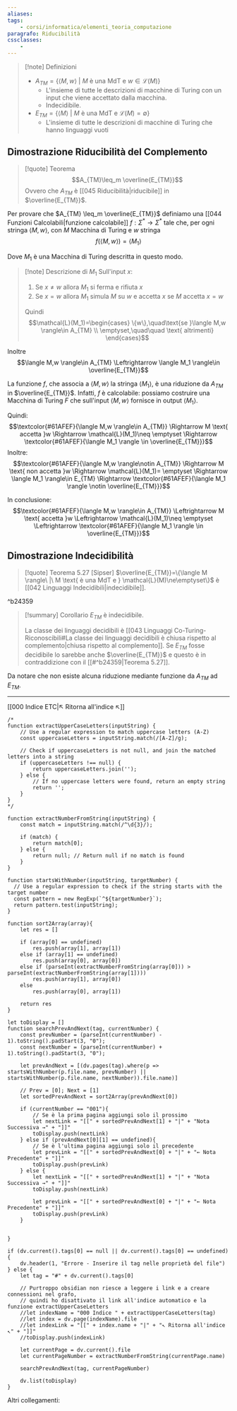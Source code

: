 ```yaml
---
aliases:
tags:
    - corsi/informatica/elementi_teoria_computazione
paragrafo: Riducibilità
cssclasses:
    - 
---
```


> [!note] Definizioni
>
> -   $A_{TM}=\{\langle M,w \rangle\ |\ M \text{ è una MdT e } w\in \mathcal{L}(M)\}$
>     -   L'insieme di tutte le descrizioni di macchine di Turing con un input che viene accettato dalla macchina.
>     -   Indecidibile.
> -   $E_{TM}=\{\langle M \rangle\ |\ M \text{ è una MdT e } \mathcal{L}(M)=\emptyset\}$
>     -   L'insieme di tutte le descrizioni di macchine di Turing che hanno linguaggi vuoti


## Dimostrazione Riducibilità del Complemento

> [!quote] Teorema
> $$A_{TM}\leq_m \overline{E_{TM}}$$
> Ovvero che $A_{TM}$ è [[045 Riducibilità|riducibile]] in $\overline{E_{TM}}$.

Per provare che $A_{TM} \leq_m \overline{E_{TM}}$ definiamo una [[044 Funzioni Calcolabili|funzione calcolabile]] $f : \Sigma^* \to \Sigma^*$ tale che, per ogni stringa $\langle M,w \rangle$, con $M$ Macchina di Turing e $w$ stringa
$$f(\langle M,w \rangle)=\langle M_1 \rangle$$

Dove $M_1$ è una Macchina di Turing descritta in questo modo.

> [!note] Descrizione di $M_1$
> Sull'input $x$:
>
> 1. Se $x\neq w$ allora $M_1$ si ferma e rifiuta $x$
> 2. Se $x= w$ allora $M_1$ simula $M$ su $w$ e accetta $x$ se $M$ accetta $x=w$
>
> Quindi $$\mathcal{L}(M_1)=\begin{cases} \{w\},\quad\text{se }\langle M,w \rangle\in A_{TM} \\ \emptyset,\quad\quad \text{ altrimenti} \end{cases}$$

Inoltre $$\langle M,w \rangle\in A_{TM} \Leftrightarrow \langle M_1 \rangle\in \overline{E_{TM}}$$

La funzione $f$, che associa a $\langle M,w \rangle$ la stringa $\langle M_1 \rangle$, è una riduzione da $A_{TM}$ in $\overline{E_{TM}}$.
Infatti, $f$ è calcolabile: possiamo costruire una Macchina di Turing $F$ che sull'input $\langle M,w \rangle$ fornisce in output $\langle M_1 \rangle$.

Quindi: $$\textcolor{#61AFEF}{\langle M,w \rangle\in A_{TM}} \Rightarrow M \text{ accetta }w \Rightarrow \mathcal{L}(M_1)\neq \emptyset \Rightarrow \textcolor{#61AFEF}{\langle M_1 \rangle \in \overline{E_{TM}}}$$
Inoltre: $$\textcolor{#61AFEF}{\langle M,w \rangle\notin A_{TM}} \Rightarrow M \text{ non accetta }w \Rightarrow \mathcal{L}(M_1)= \emptyset \Rightarrow \langle M_1 \rangle\in E_{TM} \Rightarrow \textcolor{#61AFEF}{\langle M_1 \rangle \notin \overline{E_{TM}}}$$

In conclusione: $$\textcolor{#61AFEF}{\langle M,w \rangle\in A_{TM}} \Leftrightarrow M \text{ accetta }w \Leftrightarrow \mathcal{L}(M_1)\neq \emptyset \Leftrightarrow \textcolor{#61AFEF}{\langle M_1 \rangle \in \overline{E_{TM}}}$$


## Dimostrazione Indecidibilità

> [!quote] Teorema 5.27 [Sipser]
> $\overline{E_{TM}}=\{\langle M \rangle\ |\ M \text{ è una MdT e } \mathcal{L}(M)\ne\emptyset\}$ è [[042 Linguaggi Indecidibili|indecidibile]].

^b24359

> [!summary] Corollario
> $E_{TM}$ è indecidibile.
>
> La classe dei linguaggi decidibili è [[043 Linguaggi Co-Turing-Riconoscibili#La classe dei linguaggi decidibili è chiusa rispetto al complemento|chiusa rispetto al complemento]]. Se $E_{TM}$ fosse decidibile lo sarebbe anche $\overline{E_{TM}}$ e questo è in contraddizione con il [[#^b24359|Teorema 5.27]].

Da notare che non esiste alcuna riduzione mediante funzione da $A_{TM}$ ad $E_{TM}$.

---

[[000 Indice ETC|↖ Ritorna all'indice ↖]]

```dataviewjs
/*
function extractUpperCaseLetters(inputString) {
	// Use a regular expression to match uppercase letters (A-Z)
	const uppercaseLetters = inputString.match(/[A-Z]/g);

	// Check if uppercaseLetters is not null, and join the matched letters into a string
	if (uppercaseLetters !== null) {
		return uppercaseLetters.join('');
	} else {
	    // If no uppercase letters were found, return an empty string
	    return '';
	}
}
*/

function extractNumberFromString(inputString) {
	const match = inputString.match(/^\d{3}/);

	if (match) {
		return match[0];
	} else {
		return null; // Return null if no match is found
	}
}

function startsWithNumber(inputString, targetNumber) {
  // Use a regular expression to check if the string starts with the target number
  const pattern = new RegExp(`^${targetNumber}`);
  return pattern.test(inputString);
}

function sort2Array(array){
	let res = []

	if (array[0] == undefined)
		res.push(array[1], array[1])
	else if (array[1] == undefined)
		res.push(array[0], array[0])
	else if (parseInt(extractNumberFromString(array[0])) > parseInt(extractNumberFromString(array[1])))
		res.push(array[1], array[0])
	else
		res.push(array[0], array[1])

	return res
}

let toDisplay = []
function searchPrevAndNext(tag, currentNumber) {
	const prevNumber = (parseInt(currentNumber) - 1).toString().padStart(3, "0");
	const nextNumber = (parseInt(currentNumber) + 1).toString().padStart(3, "0");

	let prevAndNext = [(dv.pages(tag).where(p => startsWithNumber(p.file.name, prevNumber) || startsWithNumber(p.file.name, nextNumber)).file.name)]

	// Prev = [0]; Next = [1]
	let sortedPrevAndNext = sort2Array(prevAndNext[0])

	if (currentNumber == "001"){
		// Se è la prima pagina aggiungi solo il prossimo
		let nextLink = "[[" + sortedPrevAndNext[1] + "|" + "Nota Successiva →" + "]]"
		toDisplay.push(nextLink)
	} else if (prevAndNext[0][1] == undefined){
		// Se è l'ultima pagina aggiungi solo il precedente
		let prevLink = "[[" + sortedPrevAndNext[0] + "|" + "← Nota Precedente" + "]]"
		toDisplay.push(prevLink)
	} else {
		let nextLink = "[[" + sortedPrevAndNext[1] + "|" + "Nota Successiva →" + "]]"
		toDisplay.push(nextLink)

		let prevLink = "[[" + sortedPrevAndNext[0] + "|" + "← Nota Precedente" + "]]"
		toDisplay.push(prevLink)
	}


}

if (dv.current().tags[0] == null || dv.current().tags[0] == undefined){
	dv.header(1, "Errore - Inserire il tag nelle proprietà del file")
} else {
	let tag = "#" + dv.current().tags[0]

	// Purtroppo obsidian non riesce a leggere i link e a creare connessioni nel grafo,
	// quindi ho disattivato il link all'indice automatico e la funzione extractUpperCaseLetters
	//let indexName = "000 Indice " + extractUpperCaseLetters(tag)
	//let index = dv.page(indexName).file
	//let indexLink = "[[" + index.name + "|" + "↖ Ritorna all'indice ↖" + "]]"
	//toDisplay.push(indexLink)

	let currentPage = dv.current().file
	let currentPageNumber = extractNumberFromString(currentPage.name)

	searchPrevAndNext(tag, currentPageNumber)

	dv.list(toDisplay)
}
```

Altri collegamenti:
